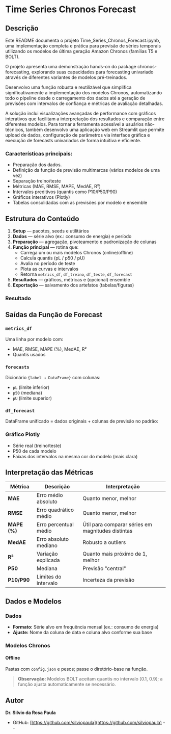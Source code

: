 # Time Series Chronos Forecast

## Descrição

Este README documenta o projeto Time_Series_Chronos_Forecast.ipynb, uma implementação completa e prática para previsão de séries temporais utilizando os modelos de última geração Amazon Chronos (famílias T5 e BOLT).

O projeto apresenta uma demonstração hands-on do package chronos-forecasting, explorando suas capacidades para forecasting univariado através de diferentes variantes de modelos pré-treinados.

Desenvolvo uma função robusta e reutilizável que simplifica significativamente a implementação dos modelos Chronos, automatizando todo o pipeline desde o carregamento dos dados até a geração de previsões com intervalos de confiança e métricas de avaliação detalhadas.

A solução inclui visualizações avançadas de performance com gráficos interativos que facilitam a interpretação dos resultados e comparação entre diferentes modelos. Para tornar a ferramenta acessível a usuários não-técnicos, também desenvolvo uma aplicação web em Streamlit que permite upload de dados, configuração de parâmetros via interface gráfica e execução de forecasts univariados de forma intuitiva e eficiente.

### Características principais:
- Preparação dos dados.
- Definição da função de previsão multimarcas (vários modelos de uma vez)
- Separação treino/teste
- Métricas (MAE, RMSE, MAPE, MedAE, R²)
- Intervalos preditivos (quantis como P10/P50/P90)
- Gráficos interativos (Plotly)
- Tabelas consolidadas com as previsões por modelo e ensemble

## Estrutura do Conteúdo

1. **Setup** — pacotes, seeds e utilitários
2. **Dados** — série alvo (ex.: consumo de energia) e período
3. **Preparação** — agregação, pivoteamento e padronização de colunas
4. **Função principal** — rotina que:
   - Carrega um ou mais modelos Chronos (online/offline)
   - Calcula quantis (pL / p50 / pU)
   - Avalia no período de teste
   - Plota as curvas e intervalos
   - Retorna `metrics_df`, `df_treino`, `df_teste`, `df_forecast`
5. **Resultados** — gráficos, métricas e (opcional) ensemble
6. **Exportação** — salvamento dos artefatos (tabelas/figuras)

### Resultado

## Saídas da Função de Forecast

### `metrics_df`
Uma linha por modelo com:
- MAE, RMSE, MAPE (%), MedAE, R²
- Quantis usados

### `forecasts`
Dicionário `{label → DataFrame}` com colunas:
- `pL` (limite inferior)
- `p50` (mediana) 
- `pU` (limite superior)

### `df_forecast`
DataFrame unificado = dados originais + colunas de previsão no padrão:


### Gráfico Plotly
- Série real (treino/teste)
- P50 de cada modelo
- Faixas dos intervalos na mesma cor do modelo (mais clara)

## Interpretação das Métricas

| Métrica | Descrição | Interpretação |
|---------|-----------|---------------|
| **MAE** | Erro médio absoluto | Quanto menor, melhor |
| **RMSE** | Erro quadrático médio | Quanto menor, melhor |
| **MAPE (%)** | Erro percentual médio | Útil para comparar séries em magnitudes distintas |
| **MedAE** | Erro absoluto mediano | Robusto a outliers |
| **R²** | Variação explicada | Quanto mais próximo de 1, melhor |
| **P50** | Mediana | Previsão "central" |
| **P10/P90** | Limites do intervalo | Incerteza da previsão |

## Dados e Modelos

### Dados
- **Formato:** Série alvo em frequência mensal (ex.: consumo de energia)
- **Ajuste:** Nome da coluna de data e coluna alvo conforme sua base

### Modelos Chronos

#### Offline
Pastas com `config.json` e pesos; passe o diretório-base na função.

> **Observação:** Modelos BOLT aceitam quantis no intervalo [0.1, 0.9]; a função ajusta automaticamente se necessário.

## Autor

**Dr. Silvio da Rosa Paula**
- GitHub: [https://github.com/silviopaula](https://github.com/silviopaula)
--
